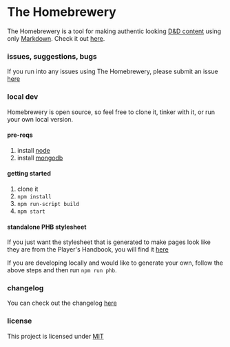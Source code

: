 # The Homebrewery
The Homebrewery is a tool for making authentic looking [D&D content](http://dnd.wizards.com/products/tabletop-games/rpg-products/rpg_playershandbook) using only [Markdown](https://github.com/adam-p/markdown-here/wiki/Markdown-Cheatsheet). Check it out [here](http://homebrewery.naturalcrit.com).


### issues, suggestions, bugs
If you run into any issues using The Homebrewery, please submit an issue [here](/issues)


### local dev
Homebrewery is open source, so feel free to clone it, tinker with it, or run your own local version.

#### pre-reqs
1. install [node](https://nodejs.org/en/)
1. install [mongodb](https://www.mongodb.com/)

#### getting started
1. clone it
1. `npm install`
1. `npm run-script build`
1. `npm start`

#### standalone PHB stylesheet
If you just want the stylesheet that is generated to make pages look like they are from the Player's Handbook, you will find it [here](https://github.com/stolksdorf/homebrewery/blob/master/phb.standalone.css)

If you are developing locally and would like to generate your own, follow the above steps and then run `npm run phb`.

### changelog

You can check out the changelog [here](https://github.com/stolksdorf/homebrewery/blob/master/changelog.md)

### license

This project is licensed under [MIT](./license)
